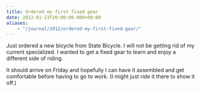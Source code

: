 ```yaml
---
title: Ordered my first fixed gear
date: 2012-01-23T20:00:00.000+00:00
aliases:
    - "/journal/2012/ordered-my-first-fixed-gear/"
---
```

Just ordered a new bicycle from State Bicycle. I will not be getting rid of my current specialized. I wanted to get a fixed gear to learn and enjoy a different side of riding.

<!--more-->

It should arrive on Friday and hopefully I can have it assembled and get comfortable before having to go to work. (I might just ride it there to show it off.)
